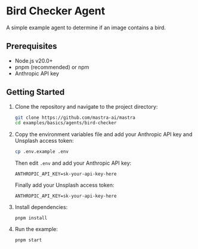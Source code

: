 # Bird Checker Agent

A simple example agent to determine if an image contains a bird.

## Prerequisites

- Node.js v20.0+
- pnpm (recommended) or npm
- Anthropic API key

## Getting Started

1. Clone the repository and navigate to the project directory:

   ```bash
   git clone https://github.com/mastra-ai/mastra
   cd examples/basics/agents/bird-checker
   ```

2. Copy the environment variables file and add your Anthropic API key and Unsplash access token:

   ```bash
   cp .env.example .env
   ```

   Then edit `.env` and add your Anthropic API key:

   ```env
   ANTHROPIC_API_KEY=sk-your-api-key-here
   ```

   Finally add your Unsplash access token:

   ```env
   ANTHROPIC_API_KEY=sk-your-api-key-here
   ```

3. Install dependencies:

   ```
   pnpm install
   ```

4. Run the example:

   ```bash
   pnpm start
   ```
